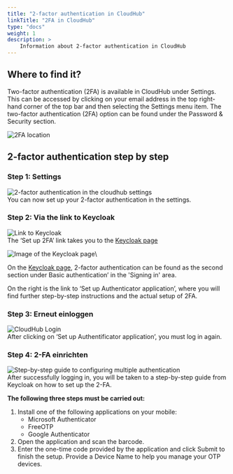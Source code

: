 ```yaml
---
title: "2-factor authentication in CloudHub"
linkTitle: "2FA in CloudHub"
type: "docs"
weight: 1
description: >
    Information about 2-factor authentication in CloudHub
---
```


## Where to find it?
Two-factor authentication (2FA) is available in CloudHub under Settings. This can be accessed by clicking on your email address in the top right-hand corner of the top bar and then selecting the Settings menu item. The two-factor authentication (2FA) option can be found under the Password & Security section.

![2FA location](../img/2fa-location.png)

## 2-factor authentication step by step

### Step 1: Settings

![2-factor authentication in the cloudhub settings](../img/2fa-settings-1.png)\
You can now set up your 2-factor authentication in the settings.

### Step 2: Via the link to Keycloak

![Link to Keycloak](../img/2fa-settings-2.png)\
The ‘Set up 2FA’ link takes you to the [Keycloak page](https://idm.psmanaged.com/realms/plusIDM/account/#/security/signingin)

![Image of the Keycloak page](../img/2fa-keycloak-page.png)\

On the [Keycloak page](https://idm.psmanaged.com/realms/plusIDM/account/#/security/signingin), 2-factor authentication can be found as the second section under Basic authentication’ in the 'Signing in' area.

On the right is the link to ‘Set up Authenticator application’, where you will find further step-by-step instructions and the actual setup of 2FA.

### Step 3: Erneut einloggen

![CloudHub Login](../img/2fa-cloudhub-login-1.png)\
After clicking on ‘Set up Authentificator application’, you must log in again.

### Step 4: 2-FA einrichten

![Step-by-step guide to configuring multiple authentication](../img/2fa-instruction-1.png)\
After successfully logging in, you will be taken to a step-by-step guide from Keycloak on how to set up the 2-FA.

**The following three steps must be carried out:**

1. Install one of the following applications on your mobile:
    - Microsoft Authenticator
    - FreeOTP
    - Google Authenticator
2. Open the application and scan the barcode.
3. Enter the one-time code provided by the application and click Submit to finish the setup. Provide a Device Name to help you manage your OTP devices.
